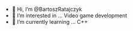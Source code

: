 - 👋 Hi, I’m @BartoszRatajczyk
- 👀 I’m interested in ... Video game development
- 🌱 I’m currently learning ...  C++


<!---
BartoszRatajczyk/BartoszRatajczyk is a ✨ special ✨ repository because its `README.md` (this file) appears on your GitHub profile.
You can click the Preview link to take a look at your changes.
--->
